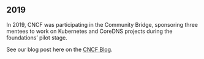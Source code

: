 ## 2019

In 2019, CNCF was participating in the Community Bridge, sponsoring three mentees to work on Kubernetes and CoreDNS projects during the foundations’ pilot stage.

See our blog post here on the [CNCF
Blog](https://www.cncf.io/blog/2019/08/22/cncf-hosts-three-student-internships-for-kubernetes-and-coredns-projects-through-linux-foundations-communitybridge/).